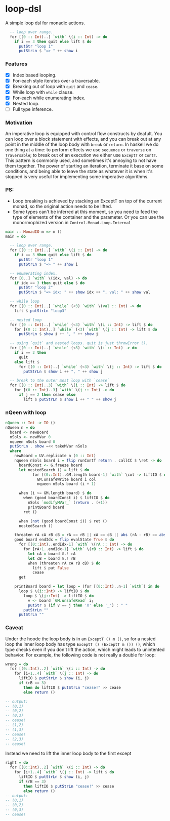 # loop-dsl

A simple loop dsl for monadic actions.

```haskell
  -- loop over range.
  for [(0 :: Int)..] `with` \(i :: Int) -> do
    if i == 3 then quit else lift $ do
      putStr "loop 1"
      putStrLn $ "=> " ++ show i
```

### Features

- [X] Index based looping.
- [X] For-each style iterates over a traversable.
- [X] Breaking out of loop with `quit` and `cease`.
- [X] While loop with `while` clause.
- [X] For-each while enumerating index.
- [X] Nested loop.
- [ ] Full type inference.

### Motivation
An imperative loop is equipped with control flow constructs by deafult. You can loop over a block statement with effects, and you can break out at any point in the middle of the loop body with `break` or `return`. In haskell we do one thing at a time: to perform effects we use `sequence` or `traverse` on `Traversable`; to break out of an execution we either use `ExceptT` or `ContT`. This pattern is commonly used, and sometimes it's annoying to not have them together. The power of starting an iteration, terminate it base on some conditions, and being able to leave the state as whatever it is when it's stopped is very useful for implementing some imperative algorithms.


### PS:
- Loop breaking is achieved by stacking an ExceptT on top of the current monad, so the original action needs to be lifted.
- Some types can't be inferred at this moment, so you need to feed the type of elements of the container and the parameter. Or you can use the monormophized version in `Control.Monad.Loop.Internal`

```haskell
main :: MonadIO m => m ()
main = do

  -- loop over range.
  for [(0 :: Int)..] `with` \(i :: Int) -> do
    if i == 3 then quit else lift $ do
      putStr "loop 1"
      putStrLn $ "=> " ++ show i

  -- enumerating index.
  for [0..] `with` \(idx, val) -> do
    if idx == 3 then quit else $ do
      putStr "loop 2"
      putStrLn $ "=> idx: " ++ show idx ++ ", val: " ++ show val

  -- while loop
  for [(0 :: Int)..] `while` (<3) `with` \(val :: Int) -> do
    lift $ putStrLn "loop3"

  -- nested loop
  for [(0 :: Int)..] `while` (<3) `with` \(i :: Int) -> lift $ do
    for [(0 :: Int)..] `while` (<3) `with` \(j :: Int) -> lift $ do
      putStrLn $ show i ++ ", " ++ show j

  -- using `quit` and nested loops. quit is just throwError ().
  for [(0 :: Int)..] `while` (<3) `with` \(i :: Int) -> do
    if i == 2 then
      quit
    else lift $
      for [(0 :: Int)..] `while` (<3) `with` \(j :: Int) -> lift $ do
        putStrLn $ show i ++ ", " ++ show j

  -- break to the outer most loop with `cease`
  for [(0 :: Int)..3] `with` \(i :: Int) -> lift $ do
    for [(0 :: Int)..3] `with` \(j :: Int) -> do
      if j == 2 then cease else
        lift $ putStrLn $ show i ++ " " ++ show j
```


### nQeen with loop
```haskell
nQueen :: Int -> IO ()
nQueen n = do
  board <- newBoard
  nSols <- newMVar 0
  nqueen nSols board 0
  putStrLn . show =<< takeMVar nSols
  where
    newBoard = UV.replicate n (0 :: Int)
    nqueen nSols board i = flip runContT return . callCC $ \ret -> do
      boardConst <- G.freeze board
      let nestedSearch () = lift $ do
            for [(0::Int)..GM.length board-1] `with` \col -> liftIO $ do
              GM.unsafeWrite board i col
              nqueen nSols board (i + 1)

      when (i >= GM.length board) $ do
        when (good boardConst i) $ liftIO $ do
          nSols `modifyMVar_` (return . (+1))
          printBoard board
        ret ()

      when (not (good boardConst i)) $ ret ()
      nestedSearch ()

    threaten rA cA rB cB = rA == rB || cA == cB || abs (rA - rB) == abs (cA - cB)
    good board endIdx = flip evalState True $ do
      for [(0::Int)..endIdx-1] `with` \(rA :: Int) -> do
        for [rA+1..endIdx-1] `with` \(rB :: Int) -> lift $ do
          let cA = board G.! rA
          let cB = board G.! rB
          when (threaten rA cA rB cB) $ do
            lift $ put False
            cease
      get

    printBoard board = let loop = (for [(0::Int)..n-1] `with`) in do
      loop $ \(i::Int) -> liftIO $ do
        loop $ \(j::Int) -> liftIO $ do
          v <- board `GM.unsafeRead` i;
          putStr $ (if v == j then 'X' else '_') : " "
        putStrLn ""
      putStrLn ""
```

### Caveat

Under the hoode the loop body is in an `ExceptT () m ()`, so for a nested loop the inner loop body has type `ExceptT () (ExceptT m ()) ()`, which type checks even if you don't lift the action, which might leads to unintented behavior. For example, the following code is not really a double for loop:

```haskell
wrong = do
  for [(0::Int)..2] `with` \(i :: Int) -> do
    for [i+1..4] `with` \(j :: Int) -> do
      liftIO $ putStrLn $ show (i, j)
      if (rB == 3)
        then do liftIO $ putStrLn "cease!" >> cease
        else return ()

-- output:
-- (0,1)
-- (0,2)
-- (0,3)
-- cease!
-- (1,2)
-- (1,3)
-- cease!
-- (2,3)
-- cease!
```

Instead we need to lift the inner loop body to the first except

```haskell
right = do
  for [(0::Int)..2] `with` \(i :: Int) -> do
    for [i+1..4] `with` \(j :: Int) -> lift $ do
      liftIO $ putStrLn $ show (i, j)
      if (rB == 3)
        then liftIO $ putStrLn "cease!" >> cease
        else return ()
-- output:
-- (0,1)
-- (0,2)
-- (0,3)
-- cease!
```
